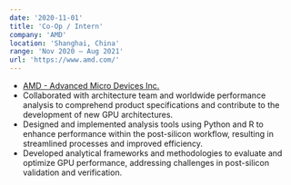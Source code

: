 ```yaml
---
date: '2020-11-01'
title: 'Co-Op / Intern'
company: 'AMD'
location: 'Shanghai, China'
range: 'Nov 2020 – Aug 2021'
url: 'https://www.amd.com/'
---
```


- <a href='https://www.amd.com/' style='color: var(--green)'>AMD - Advanced Micro Devices Inc.</a>
- Collaborated with architecture team and worldwide performance analysis to comprehend product specifications and contribute to the development of new GPU architectures.
- Designed and implemented analysis tools using Python and R to enhance performance within the post-silicon workflow, resulting in streamlined processes and improved efficiency.
- Developed analytical frameworks and methodologies to evaluate and optimize GPU performance, addressing challenges in post-silicon validation and verification.

